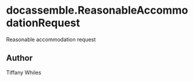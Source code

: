# docassemble.ReasonableAccommodationRequest

Reasonable accommodation request

## Author

Tiffany Whiles

